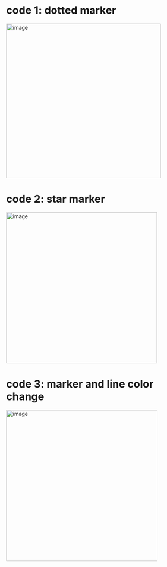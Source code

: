 # code 1: dotted marker
<img width="416" alt="image" src="https://github.com/user-attachments/assets/996cb434-0787-4787-96e1-1868ef49cf36" />

# code 2: star marker
<img width="406" alt="image" src="https://github.com/user-attachments/assets/ea7b9eeb-98f4-45dc-ad61-e8e3020bc430" />

# code 3:  marker and line color change
<img width="407" alt="image" src="https://github.com/user-attachments/assets/c3165246-16b2-4adc-a464-c1c3e2f78ce9" />

